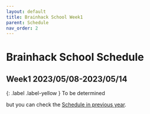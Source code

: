 ```yaml
---
layout: default
title: Brainhack School Week1
parent: Schedule
nav_order: 2
---
```


# Brainhack School Schedule 
## Week1 2023/05/08-2023/05/14

{: .label .label-yellow }
To be determined

but you can check the [Schedule in previous year](https://school-brainhack.github.io/schedule/).
